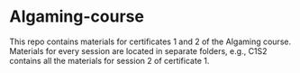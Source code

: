 # AIgaming-course
This repo contains materials for certificates 1 and 2 of the AIgaming course.
Materials for every session are located in separate folders, e.g., C1S2 contains all the materials for session 2 of certificate 1.
